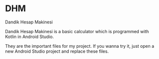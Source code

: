 # DHM
Dandik Hesap Makinesi

Dandik Hesap Makinesi is a basic calculator which is programmed with Kotlin in Android Studio.


They are the important files for my project. If you wanna try it, just open a new Android Studio project and replace these files.
